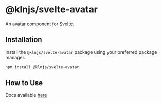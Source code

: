 # @klnjs/svelte-avatar

An avatar component for Svelte.

## Installation

Install the `@klnjs/svelte-avatar` package using your preferred package manager.

```bash
npm install @klnjs/svelte-avatar
```

## How to Use

Docs available [here](https://klnjs.github.io/basique/components/avatar/avatar)
